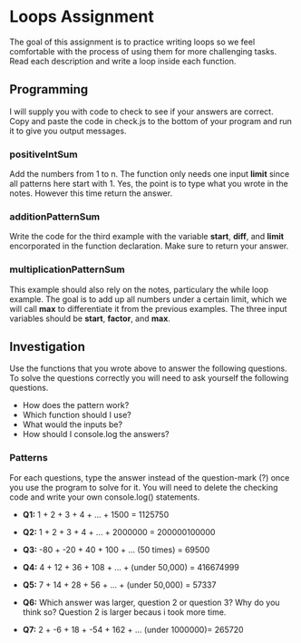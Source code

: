 # Loops Assignment
The goal of this assignment is to practice writing loops so we feel comfortable with the process of using them for more challenging tasks.  Read each description and write a loop inside each function.

## Programming
I will supply you with code to check to see if your answers are correct.  Copy and paste the code in check.js to the bottom of your program and run it to give you output messages.


### positiveIntSum
Add the numbers from 1 to n.  The function only needs one input **limit** since all patterns here start with 1.  Yes, the point is to type what you wrote in the notes.  However this time return the answer.

### additionPatternSum
Write the code for the third example with the variable **start**, **diff**, and **limit** encorporated in the function declaration.  Make sure to return your answer.


### multiplicationPatternSum
This example should also rely on the notes, particulary the while loop example.  The goal is to add up all numbers under a certain limit, which we will call **max** to differentiate it from the previous examples.  The three input variables should be **start**, **factor**, and **max**.




## Investigation
Use the functions that you wrote above to answer the following questions.  To solve the questions correctly you will need to ask yourself the following questions.
-  How does the pattern work?
-  Which function should I use?
-  What would the inputs be?
-  How should I console.log the answers?


### Patterns
For each questions, type the answer instead of the question-mark (?) once you use the program to solve for it.  You will need to delete the checking code and write your own console.log() statements.


-  **Q1:**  1 + 2 + 3 + 4 + ... + 1500 = 1125750


-  **Q2:**  1 + 2 + 3 + 4 + ... + 2000000 = 200000100000


-  **Q3:**  -80 + -20 + 40 + 100 + ... (50 times) = 69500


-  **Q4:**  4 + 12 + 36 + 108 + ... + (under 50,000) = 416674999


-  **Q5:**  7 + 14 + 28 + 56 + ... + (under 50,000) = 57337


-  **Q6:**  Which answer was larger, question 2 or question 3?  Why do you think so?
Question 2 is larger becaus i took more time.

-  **Q7:**  2 + -6 + 18 + -54 + 162 + ... (under 1000000)= 265720


